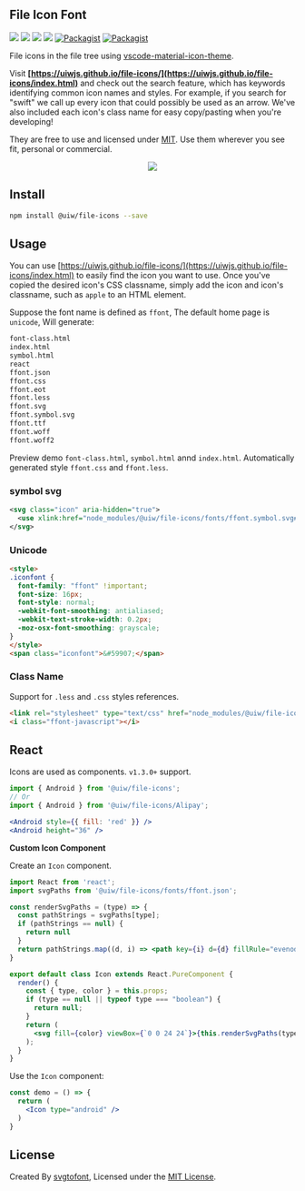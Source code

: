 File Icon Font
---

[![](https://img.shields.io/github/issues/uiwjs/file-icons.svg)](https://github.com/uiwjs/file-icons/issues) [![](https://img.shields.io/github/forks/uiwjs/file-icons.svg)](https://github.com/uiwjs/file-icons/network) [![](https://img.shields.io/github/stars/uiwjs/file-icons.svg)](https://github.com/uiwjs/file-icons/stargazers) [![](https://img.shields.io/github/release/uiwjs/file-icons.svg)](https://github.com/uiwjs/file-icons/releases) [![Packagist](https://img.shields.io/dub/l/vibe-d.svg)](https://github.com/uiwjs/file-icons) [![Packagist](https://img.shields.io/npm/v/@uiw/file-icons.svg)](https://www.npmjs.com/package/@uiw/file-icons)

File icons in the file tree using [vscode-material-icon-theme](https://github.com/PKief/vscode-material-icon-theme).

Visit **[https://uiwjs.github.io/file-icons/](https://uiwjs.github.io/file-icons/index.html)** and check out the search feature, which has keywords identifying common icon names and styles. For example, if you search for "swift" we call up every icon that could possibly be used as an arrow. We've also included each icon's class name for easy copy/pasting when you're developing!

They are free to use and licensed under [MIT](https://opensource.org/licenses/MIT). Use them wherever you see fit, personal or commercial. 

<p align="center">
  <a href="https://uiwjs.github.io/file-icons">
    <img src="https://github.com/uiwjs/file-icons/raw/master/assets/file-icons.png">
  </a>
</p>

## Install

```bash
npm install @uiw/file-icons --save
```

## Usage

You can use [https://uiwjs.github.io/file-icons/](https://uiwjs.github.io/file-icons/index.html) to easily find the icon you want to use. Once you've copied the desired icon's CSS classname, simply add the icon and icon's classname, such as `apple` to an HTML element.

Suppose the font name is defined as `ffont`, The default home page is `unicode`, Will generate: 

```bash
font-class.html
index.html
symbol.html
react
ffont.json
ffont.css
ffont.eot
ffont.less
ffont.svg
ffont.symbol.svg
ffont.ttf
ffont.woff
ffont.woff2
```

Preview demo `font-class.html`, `symbol.html` annd `index.html`. Automatically generated style `ffont.css` and `ffont.less`.

### symbol svg

```xml
<svg class="icon" aria-hidden="true">
  <use xlink:href="node_modules/@uiw/file-icons/fonts/ffont.symbol.svg#ffont-javascript"></use>
</svg>
```

### Unicode

```html
<style>
.iconfont {
  font-family: "ffont" !important;
  font-size: 16px;
  font-style: normal;
  -webkit-font-smoothing: antialiased;
  -webkit-text-stroke-width: 0.2px;
  -moz-osx-font-smoothing: grayscale;
}
</style>
<span class="iconfont">&#59907;</span>
```

### Class Name

Support for `.less` and `.css` styles references.

```html
<link rel="stylesheet" type="text/css" href="node_modules/@uiw/file-icons/fonts/ffont.css">
<i class="ffont-javascript"></i>
```

## React

Icons are used as components. `v1.3.0+` support.

```jsx
import { Android } from '@uiw/file-icons';
// Or
import { Android } from '@uiw/file-icons/Alipay';

<Android style={{ fill: 'red' }} />
<Android height="36" />
```

**Custom Icon Component**

Create an `Icon` component.

```jsx
import React from 'react';
import svgPaths from '@uiw/file-icons/fonts/ffont.json';

const renderSvgPaths = (type) => {
  const pathStrings = svgPaths[type];
  if (pathStrings == null) {
    return null
  }
  return pathStrings.map((d, i) => <path key={i} d={d} fillRule="evenodd" />)
}

export default class Icon extends React.PureComponent {
  render() {
    const { type, color } = this.props;
    if (type == null || typeof type === "boolean") {
      return null;
    }
    return (
      <svg fill={color} viewBox={`0 0 24 24`}>{this.renderSvgPaths(type)}</svg>
    );
  }
}
```

Use the `Icon` component:

```jsx
const demo = () => {
  return (
    <Icon type="android" />
  )
}
```

## License

Created By [svgtofont](https://github.com/jaywcjlove/svgtofont), Licensed under the [MIT License](https://opensource.org/licenses/MIT).
